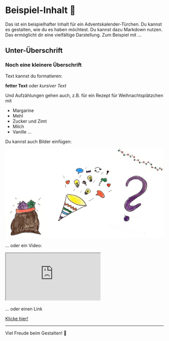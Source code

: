 # Beispiel-Inhalt 🎅

Das ist ein beispielhafter Inhalt für ein Adventskalender-Türchen. Du kannst es gestalten, wie du es haben möchtest. Du kannst dazu Markdown nutzen. Das ermöglicht dir eine vielfältige Darstellung. Zum Beispiel mit ...

## Unter-Überschrift

### Noch eine kleinere Überschrift

Text kannst du formatieren:

**fetter Text** oder *kursiver Text* 

Und Aufzählungen gehen auch, z.B. für ein Rezept für Weihnachtsplätzchen mit 
* Margarine
* Mehl
* Zucker und Zimt
* Milch
* Vanille ...

Du kannst auch Bilder einfügen:

![Kritzelbild](bilder/kritzelbild.jpg)

... oder ein Video:

<div class="video">
    <iframe src="https://www.youtube.com/embed/QQeiiWgErK8" allowfullscreen></iframe>
</div>

... oder einen Link

[Klicke hier!](https://ebildungslabor.de)

---

Viel Freude beim Gestalten! 🎄



